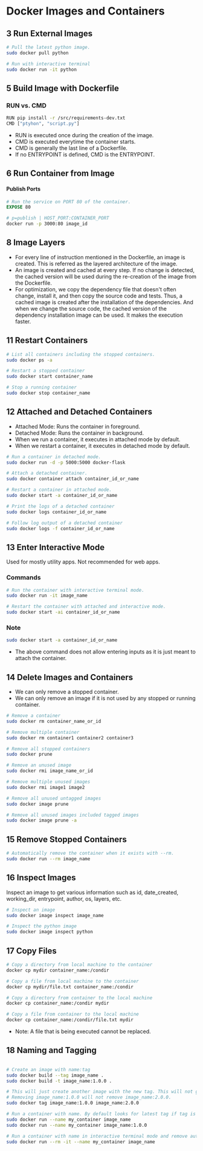 # Docker Images and Containers

## 3 Run External Images

```sh
# Pull the latest python image.
sudo docker pull python

# Run with interactive terminal
sudo docker run -it python
```

## 5 Build Image with Dockerfile

### RUN vs. CMD

```sh
RUN pip install -r /src/requirements-dev.txt
CMD ["ptyhon", "script.py"]
```

- RUN is executed once during the creation of the image.
- CMD is executed everytime the container starts.
- CMD is generally the last line of a Dockerfile.
- If no ENTRYPOINT is defined, CMD is the ENTRYPOINT.

## 6 Run Container from Image

#### Publish Ports

```dockerfile
# Run the service on PORT 80 of the container.
EXPOSE 80
```

```sh
# p=publish | HOST_PORT:CONTAINER_PORT
docker run -p 3000:80 image_id
```

## 8 Image Layers

- For every line of instruction mentioned in the Dockerfile, an image is created.
This is referred as the layered architecture of the image.
- An image is created and cached at every step. If no change is detected,
the cached version will be used during the re-creation of the image from the Dockerfile.
- For optimization, we copy the dependency file that doesn't often change, install it, and then copy the source code
and tests. Thus, a cached image is created after the installation of the dependencies. And when we change the source
code, the cached version of the dependency installation image can be used. It makes the execution faster.

## 11 Restart Containers

```sh
# List all containers including the stopped containers.
sudo docker ps -a

# Restart a stopped container
sudo docker start container_name

# Stop a running container
sudo docker stop container_name
```

## 12 Attached and Detached Containers

- Attached Mode: Runs the container in foreground.
- Detached Mode: Runs the container in background.
- When we run a container, it executes in attached mode by default.
- When we restart a container, it executes in detached mode by default.

```sh
# Run a container in detached mode.
sudo docker run -d -p 5000:5000 docker-flask

# Attach a detached container.
sudo docker container attach container_id_or_name

# Restart a container in attached mode.
sudo docker start -a container_id_or_name

# Print the logs of a detached container
sudo docker logs container_id_or_name

# Follow log output of a detached container
sudo docker logs -f container_id_or_name
```

## 13 Enter Interactive Mode

Used for mostly utility apps. Not recommended for web apps.

### Commands

```sh
# Run the container with interactive terminal mode.
sudo docker run -it image_name

# Restart the container with attached and interactive mode.
sudo docker start -ai container_id_or_name
```

### Note

```sh
sudo docker start -a container_id_or_name
```

- The above command does not allow entering inputs as it is just meant to attach the container.

## 14 Delete Images and Containers

- We can only remove a stopped container.
- We can only remove an image if it is not used by any stopped or running container.

```sh
# Remove a container
sudo docker rm container_name_or_id

# Remove multiple container
sudo docker rm container1 container2 container3

# Remove all stopped containers
sudo docker prune

# Remove an unused image
sudo docker rmi image_name_or_id

# Remove multiple unused images
sudo docker rmi image1 image2

# Remove all unused untagged images
sudo docker image prune

# Remove all unused images included tagged images
sudo docker image prune -a
```

## 15 Remove Stopped Containers

```sh
# Automatically remove the container when it exists with --rm.
sudo docker run --rm image_name
```

## 16 Inspect Images

Inspect an image to get various information such as id, date_created, working_dir, entrypoint, author, os, layers, etc.

```sh
# Inspect an image
sudo docker image inspect image_name

# Inspect the python image
sudo docker image inspect python
```

## 17 Copy Files

```sh
# Copy a directory from local machine to the container
docker cp mydir container_name:/condir

# Copy a file from local machine to the container
docker cp mydir/file.txt container_name:/condir

# Copy a directory from container to the local machine
docker cp container_name:/condir mydir

# Copy a file from container to the local machine
docker cp container_name:/condir/file.txt mydir
```

- Note: A file that is being executed cannot be replaced.

## 18 Naming and Tagging

```sh

# Create an image with name:tag
sudo docker build --tag image_name .
sudo docker build -t image_name:1.0.0 .

# This will just create another image with the new tag. This will not go through the build process again.
# Removing image_name:1.0.0 will not remove image_name:2.0.0.
sudo docker tag image_name:1.0.0 image_name:2.0.0

# Run a container with name. By default looks for latest tag if tag is undefined.
sudo docker run --name my_container image_name
sudo docker run --name my_container image_name:1.0.0

# Run a container with name in interactive terminal mode and remove automatically after it exists.
sudo docker run --rm -it --name my_container image_name
```
